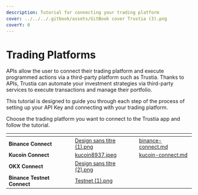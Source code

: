 ```yaml
---
description: Tutorial for connecting your trading platform
cover: ../../../.gitbook/assets/GitBook cover Trustia (3).png
coverY: 0
---
```


# Trading Platforms

APIs allow the user to connect their trading platform and execute programmed actions via a third-party platform such as Trustia. Thanks to APIs, Trustia can automate your investment strategies via third-party services to execute transactions and manage their portfolio.

This tutorial is designed to guide you through each step of the process of setting up your API Key and connecting with your trading platform.

Choose the trading platform you want to connect to the Trustia app and follow the tutorial.

<table data-view="cards"><thead><tr><th></th><th data-hidden data-card-cover data-type="files"></th><th data-hidden data-card-target data-type="content-ref"></th></tr></thead><tbody><tr><td><strong>Binance Connect</strong></td><td><a href="../../../.gitbook/assets/Design sans titre (1).png">Design sans titre (1).png</a></td><td><a href="binance-connect.md">binance-connect.md</a></td></tr><tr><td><strong>Kucoin Connect</strong></td><td><a href="../../../.gitbook/assets/kucoin8937.jpeg">kucoin8937.jpeg</a></td><td><a href="kucoin-connect.md">kucoin-connect.md</a></td></tr><tr><td><strong>OKX Connect</strong></td><td><a href="../../../.gitbook/assets/Design sans titre (2).png">Design sans titre (2).png</a></td><td></td></tr><tr><td><strong>Binance Testnet Connect</strong></td><td><a href="../../../.gitbook/assets/Testnet (1).png">Testnet (1).png</a></td><td></td></tr></tbody></table>

<figure><img src="../../../.gitbook/assets/Capture d’écran 2023-12-19 à 18.42.18.png" alt=""><figcaption></figcaption></figure>
